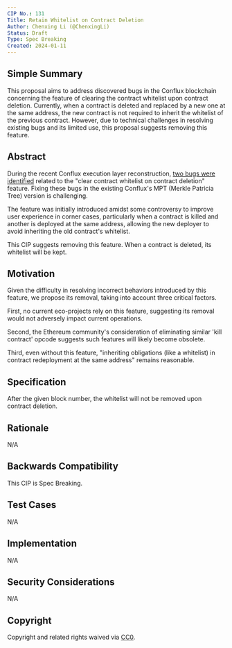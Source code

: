 ```yaml
---
CIP No.: 131
Title: Retain Whitelist on Contract Deletion
Author: Chenxing Li (@ChenxingLi)
Status: Draft
Type: Spec Breaking
Created: 2024-01-11
---
```


## Simple Summary
This proposal aims to address discovered bugs in the Conflux blockchain concerning the feature of clearing the contract whitelist upon contract deletion. Currently, when a contract is deleted and replaced by a new one at the same address, the new contract is not required to inherit the whitelist of the previous contract. However, due to technical challenges in resolving existing bugs and its limited use, this proposal suggests removing this feature.


## Abstract
During the recent Conflux execution layer reconstruction, [two bugs were identified](https://github.com/Conflux-Chain/conflux-rust/pull/2730) related to the "clear contract whitelist on contract deletion" feature. Fixing these bugs in the existing Conflux's MPT (Merkle Patricia Tree) version is challenging. 

The feature was initially introduced amidst some controversy to improve user experience in corner cases, particularly when a contract is killed and another is deployed at the same address, allowing the new deployer to avoid inheriting the old contract's whitelist. 

This CIP suggests removing this feature. When a contract is deleted, its whitelist will be kept. 

## Motivation
Given the difficulty in resolving incorrect behaviors introduced by this feature, we propose its removal, taking into account three critical factors.

First, no current eco-projects rely on this feature, suggesting its removal would not adversely impact current operations.

Second, the Ethereum community's consideration of eliminating similar 'kill contract' opcode suggests such features will likely become obsolete.

Third, even without this feature, "inheriting obligations (like a whitelist) in contract redeployment at the same address" remains reasonable.

## Specification
After the given block number, the whitelist will not be removed upon contract deletion. 

## Rationale
N/A

## Backwards Compatibility
This CIP is Spec Breaking.

## Test Cases
<!--Test cases for an implementation are mandatory for CIPs that are affecting consensus changes. Other CIPs can choose to include links to test cases if applicable.-->
N/A

## Implementation
<!--The implementations must be completed before any CIP is given status "Final", but it need not be completed before the CIP is accepted. While there is merit to the approach of reaching consensus on the specification and rationale before writing code, the principle of "rough consensus and running code" is still useful when it comes to resolving many discussions of API details.-->
N/A

## Security Considerations
<!--All CIPs must contain a section that discusses the security implications/considerations relevant to the proposed change. Include information that might be important for security discussions, surfaces risks and can be used throughout the life cycle of the proposal. E.g. include security-relevant design decisions, concerns, important discussions, implementation-specific guidance and pitfalls, an outline of threats and risks and how they are being addressed. CIP submissions missing the "Security Considerations" section will be rejected. a CIP cannot proceed to status "Final" without a Security Considerations discussion deemed sufficient by the reviewers.-->
N/A

## Copyright
Copyright and related rights waived via [CC0](https://creativecommons.org/publicdomain/zero/1.0/).
